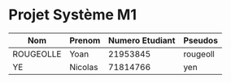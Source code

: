 # Projet Système M1

|      Nom       | Prenom  | Numero Etudiant | Pseudos      |
|----------------|---------|-----------------|--------------|
|   ROUGEOLLE    | Yoan    |     21953845    |  rougeoll    |
|       YE       | Nicolas |     71814766    |  yen         |